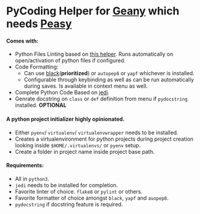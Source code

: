 # PyCoding Helper for [Geany](https://geany.org) which needs [Peasy](https://github.com/kugel-/peasy)


#### Comes with:

 * Python Files Linting based on [this helper](https://wiki.geany.org/howtos/check_python_code). Runs automatically on open/activation of python files if configured.
 * Code Formatting:
    - Can use [black](https://black.readthedocs.io/en/stable/)(**prioritized**) or `autopep8` or `yapf` whichever is installed.
    - Configurable through keybinding as well as can be run automatically during saves. Is available in context menu as well.
* Complete Python Code Based on [jedi](https://jedi.readthedocs.io/en/latest/).
* Genrate docstring on `class` or `def` definition from menu if `pydocstring` installed. **OPTIONAL** 

#### A python project initializer highly opinionated.
* Either `pyenv`/ `virtualenv`/ `virtualenvwrapper` needs to be installed.
* Creates a virtualenvironment for python projects during project creation looking inside `$HOME/.virtualenvs/` or `pyenv` setup.
* Create a folder in project name inside project base path.
      
 
#### Requirements:
* All in `python3`.
* `jedi` needs to be installed for completion.
* Favorite linter of choice. `flake8` or `pylint` or others.
* Favorite formatter of choice amongst `black`, `yapf` and `auopep8`.
* `pydocstring` if docstring feature is required.
